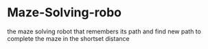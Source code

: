 # Maze-Solving-robo
the maze solving robot that remembers its path and find new path to complete the maze in the shortset distance
